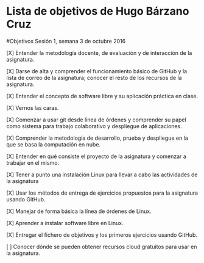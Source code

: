 Lista de objetivos de Hugo Bárzano Cruz
============================

#Objetivos Sesión 1, semana 3 de octubre 2016

[X] Entender la metodología docente, de evaluación y de interacción de la asignatura.

[X] Darse de alta y comprender el funcionamiento básico de GitHub y la lista de correo de la asignatura; conocer el resto de los recursos de la asignatura.
    
[X] Entender el concepto de software libre y su aplicación práctica en clase.

[X] Vernos las caras.
    
[X] Comenzar a usar git desde línea de órdenes y comprender su papel como sistema para trabajo colaborativo y despliegue de aplicaciones.
    
[X] Comprender la metodología de desarrollo, prueba y despliegue en la que se basa la computación en nube.
    
[X] Entender en qué consiste el proyecto de la asignatura y comenzar a trabajar en el mismo.

[X] Tener a punto una instalación Linux para llevar a cabo las actividades de la asignatura
    
[X] Usar los métodos de entrega de ejercicios propuestos para la asignatura usando GitHub.
    
[X] Manejar de forma básica la línea de órdenes de Linux.
    
[X] Aprender a instalar software libre en Linux.

[X] Entregar el fichero de objetivos y los primeros ejercicios usando GitHub.
    
[ ] Conocer dónde se pueden obtener recursos cloud gratuitos para usar en la asignatura.


